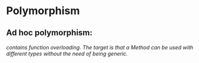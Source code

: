 # Polymorphism
## Ad hoc polymorphism:
###### contains function overloading. The target is that a Method can be used with different types without the need of being generic.
